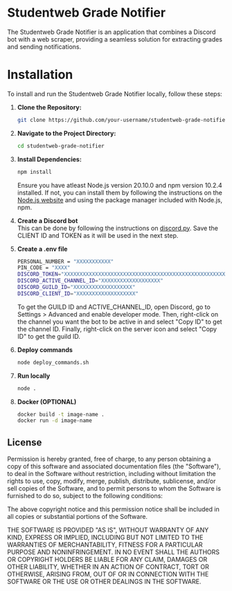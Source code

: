 # Studentweb Grade Notifier
The Studentweb Grade Notifier is an application that combines a Discord bot with a web scraper, providing a seamless solution for extracting grades and sending notifications.

# Installation
To install and run the Studentweb Grade Notifier locally, follow these steps:

1. **Clone the Repository:**
    ```bash
    git clone https://github.com/your-username/studentweb-grade-notifier.git
    ```

2. **Navigate to the Project Directory:**
    ```bash
    cd studentweb-grade-notifier
    ```

3. **Install Dependencies:**
    ```bash
    npm install
    ```
   Ensure you have atleast Node.js version 20.10.0 and npm version 10.2.4 installed. If not, you can install them by following the instructions on the [Node.js website](https://nodejs.org/) and using the package manager included with Node.js, npm.

4. **Create a Discord bot**  
   This can be done by following the instructions on [discord.py](https://discordpy.readthedocs.io/en/stable/discord.html). Save the CLIENT ID and TOKEN as it will be used in the next step.

5. **Create a .env file**
   ```bash
   PERSONAL_NUMBER = "XXXXXXXXXXX"
   PIN_CODE = "XXXX"
   DISCORD_TOKEN="XXXXXXXXXXXXXXXXXXXXXXXXXXXXXXXXXXXXXXXXXXXXXXXXXXXXXXX"
   DISCORD_ACTIVE_CHANNEL_ID="XXXXXXXXXXXXXXXXXXX"
   DISCORD_GUILD_ID="XXXXXXXXXXXXXXXXXXX"
   DISCORD_CLIENT_ID="XXXXXXXXXXXXXXXXXXX"
   ```
   To get the GUILD ID and ACTIVE_CHANNEL_ID, open Discord, go to Settings > Advanced and enable developer mode. Then, right-click on the channel you want the bot to be active in and select "Copy ID" to get the channel ID. Finally, right-click on the server icon and select "Copy ID" to get the guild ID.

6. **Deploy commands**
   ```bash  
   node deploy_commands.sh
   ```

7. **Run locally**   
    ```bash   
    node .
    ```

8. **Docker (OPTIONAL)**   
    ```bash   
    docker build -t image-name . 
    docker run -d image-name
    ```

## License

Permission is hereby granted, free of charge, to any person obtaining a copy
of this software and associated documentation files (the "Software"), to deal
in the Software without restriction, including without limitation the rights
to use, copy, modify, merge, publish, distribute, sublicense, and/or sell
copies of the Software, and to permit persons to whom the Software is
furnished to do so, subject to the following conditions:

The above copyright notice and this permission notice shall be included in all
copies or substantial portions of the Software.

THE SOFTWARE IS PROVIDED "AS IS", WITHOUT WARRANTY OF ANY KIND, EXPRESS OR
IMPLIED, INCLUDING BUT NOT LIMITED TO THE WARRANTIES OF MERCHANTABILITY,
FITNESS FOR A PARTICULAR PURPOSE AND NONINFRINGEMENT. IN NO EVENT SHALL THE
AUTHORS OR COPYRIGHT HOLDERS BE LIABLE FOR ANY CLAIM, DAMAGES OR OTHER
LIABILITY, WHETHER IN AN ACTION OF CONTRACT, TORT OR OTHERWISE, ARISING FROM,
OUT OF OR IN CONNECTION WITH THE SOFTWARE OR THE USE OR OTHER DEALINGS IN THE
SOFTWARE.


   

